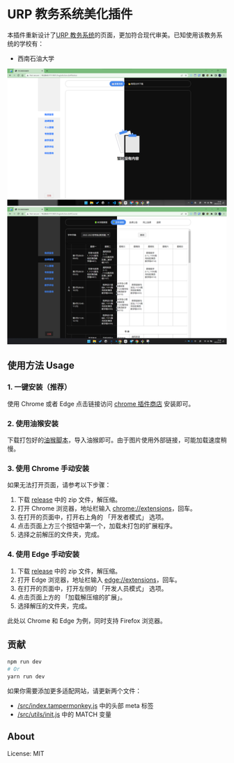 # URP 教务系统美化插件

本插件重新设计了[URP 教务系统](http://cwjf.swpu.edu.cn/)的页面，更加符合现代审美。已知使用该教务系统的学校有：

-   西南石油大学

![screenshot](./screenshots/poster/1.png)
![screenshot](./screenshots/poster/2.png)

## 使用方法 Usage

### 1. 一键安装（推荐）

使用 Chrome 或者 Edge 点击链接访问 [chrome 插件商店](https://chrome.google.com/webstore/detail/urp-beautifier/iplofmnlmkbebfbihplgjkalkbbpiapm?hl=en-US) 安装即可。

### 2. 使用油猴安装

下载打包好的[油猴脚本](/tampermonkey/bundle.js)，导入油猴即可。由于图片使用外部链接，可能加载速度稍慢。

### 3. 使用 Chrome 手动安装

如果无法打开页面，请参考以下步骤：

1. 下载 [release](https://github.com/RiverTwilight/URP-Beautifier/releases) 中的 zip 文件，解压缩。
2. 打开 Chrome 浏览器，地址栏输入 [chrome://extensions](chrome://extensions)，回车。
3. 在打开的页面中，打开右上角的 「开发者模式」 选项。
4. 点击页面上方三个按钮中第一个，加载未打包的扩展程序。
5. 选择之前解压的文件夹，完成。

### 4. 使用 Edge 手动安装

1. 下载 [release](https://github.com/RiverTwilight/URP-Beautifier/releases) 中的 zip 文件，解压缩。
2. 打开 Edge 浏览器，地址栏输入 [edge://extensions](edge://extensions)，回车。
3. 在打开的页面中，打开左侧的 「开发人员模式」 选项。
4. 点击页面上方的 「加载解压缩的扩展」。
5. 选择解压的文件夹，完成。

此处以 Chrome 和 Edge 为例，同时支持 Firefox 浏览器。

## 贡献

```bash
npm run dev
# Or
yarn run dev
```

如果你需要添加更多适配网站，请更新两个文件：

-   [/src/index.tampermonkey.js](/src/index.tampermonkey.js) 中的头部 meta 标签
-   [/src/utils/init.js](/src/utils/init.js) 中的 MATCH 变量

## About

License: MIT
